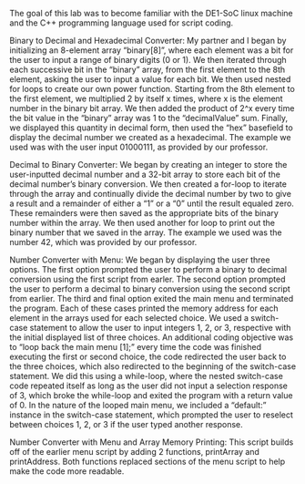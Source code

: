 The goal of this lab was to become familiar with the DE1-SoC linux machine and the C++ programming language used for script coding.

Binary to Decimal and Hexadecimal Converter:
  My partner and I began by initializing an 8-element array “binary[8]”, where each element was a bit for the user to input a range of binary digits (0 or 1). We then iterated through each successive bit in the “binary” array, from the first element to the 8th element, asking the user to input a value for each bit. We then used nested for loops to create our own power function. Starting from the 8th element to the first element, we multiplied 2 by itself x times, where x is the element number in the binary bit array. We then added the product of 2^x every time the bit value in the “binary” array was 1 to the “decimalValue” sum. Finally, we displayed this quantity in decimal form, then used the “hex” basefield to display the decimal number we created as a hexadecimal. The example we used was with the user input 01000111, as provided by our professor.

Decimal to Binary Converter:
  We began by creating an integer to store the user-inputted decimal number and a 32-bit array to store each bit of the decimal number’s binary conversion. We then created a for-loop to iterate through the array and continually divide the decimal number by two to give a result and a remainder of either a “1” or a “0” until the result equaled zero. These remainders were then saved as the appropriate bits of the binary number within the array. We then used another for loop to print out the binary number that we saved in the array. The example we used was the number 42, which was provided by our professor.

Number Converter with Menu:
  We began by displaying the user three options. The first option prompted the user to perform a binary to decimal conversion using the first script from earler. The second option prompted the user to perform a decimal to binary conversion using the second script from earlier. The third and final option exited the main menu and terminated the program. Each of these cases printed the memory address for each element in the arrays used for each selected choice. We used a switch-case statement to allow the user to input integers 1, 2, or 3, respective with the initial displayed list of three choices. An additional coding objective was to “loop back the main menu [1];” every time the code was finished executing the first or second choice, the code redirected the user back to the three choices, which also redirected to the beginning of the switch-case statement. We did this using a while-loop, where the nested switch-case code repeated itself as long as the user did not input a selection response of 3, which broke the while-loop and exited the program with a return value of 0. In the nature of the looped main menu, we included a “default:” instance in the switch-case statement, which prompted the user to reselect between choices 1, 2, or 3 if the user typed another response. 
  
Number Converter with Menu and Array Memory Printing:
  This script builds off of the earlier menu script by adding 2 functions, printArray and printAddress. Both functions replaced sections of the menu script to help make the code more readable.
